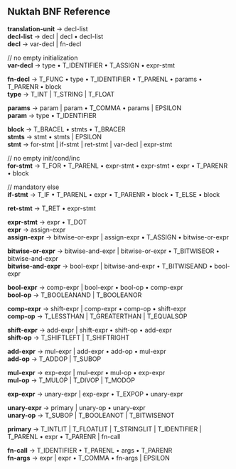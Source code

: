 ## Nuktah BNF Reference

**translation-unit** -> decl-list<br>
**decl-list**        -> decl | decl • decl-list<br>
**decl**             -> var-decl | fn-decl

// no empty initialization<br>
**var-decl**         -> type • T_IDENTIFIER • T_ASSIGN • expr-stmt<br>

**fn-decl**          -> T_FUNC • type • T_IDENTIFIER • T_PARENL • params • T_PARENR • block<br>
**type**             -> T_INT | T_STRING | T_FLOAT

**params**           -> param | param • T_COMMA • params | EPSILON<br>
**param**            -> type • T_IDENTIFIER

**block**            -> T_BRACEL • stmts • T_BRACER<br>
**stmts**            -> stmt • stmts | EPSILON<br>
**stmt**             -> for-stmt | if-stmt | ret-stmt | var-decl | expr-stmt

// no empty init/cond/inc<br>
**for-stmt**         -> T_FOR • T_PARENL • expr-stmt • expr-stmt • expr • T_PARENR • block

// mandatory else<br>
**if-stmt**          -> T_IF • T_PARENL • expr • T_PARENR • block • T_ELSE • block<br>

**ret-stmt**         -> T_RET • expr-stmt

**expr-stmt**        -> expr • T_DOT<br>
**expr**             -> assign-expr<br>
**assign-expr**      -> bitwise-or-expr | assign-expr • T_ASSIGN • bitwise-or-expr

**bitwise-or-expr**  -> bitwise-and-expr | bitwise-or-expr • T_BITWISEOR • bitwise-and-expr<br>
**bitwise-and-expr** -> bool-expr | bitwise-and-expr • T_BITWISEAND • bool-expr

**bool-expr**        -> comp-expr | bool-expr • bool-op • comp-expr<br>
**bool-op**          -> T_BOOLEANAND | T_BOOLEANOR

**comp-expr**        -> shift-expr | comp-expr • comp-op • shift-expr<br>
**comp-op**          -> T_LESSTHAN | T_GREATERTHAN | T_EQUALSOP

**shift-expr**       -> add-expr | shift-expr • shift-op • add-expr<br>
**shift-op**         -> T_SHIFTLEFT | T_SHIFTRIGHT

**add-expr**         -> mul-expr | add-expr • add-op • mul-expr<br>
**add-op**           -> T_ADDOP | T_SUBOP

**mul-expr**         -> exp-expr | mul-expr • mul-op • exp-expr<br>
**mul-op**           -> T_MULOP | T_DIVOP | T_MODOP

**exp-expr**         -> unary-expr | exp-expr • T_EXPOP • unary-expr

**unary-expr**       -> primary | unary-op • unary-expr<br>
**unary-op**         -> T_SUBOP | T_BOOLEANOT | T_BITWISENOT

**primary**          -> T_INTLIT | T_FLOATLIT | T_STRINGLIT | T_IDENTIFIER | T_PARENL • expr • T_PARENR | fn-call

**fn-call**          -> T_IDENTIFIER • T_PARENL • args • T_PARENR<br>
**fn-args**          -> expr | expr • T_COMMA • fn-args | EPSILON
